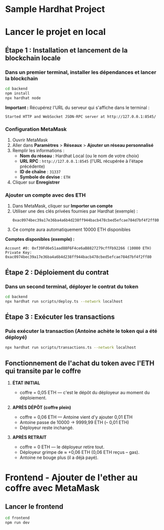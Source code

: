 # Sample Hardhat Project

# Lancer le projet en local

## Étape 1 : Installation et lancement de la blockchain locale

### Dans un premier terminal, installer les dépendances et lancer la blockchain

```bash
cd backend
npm install
npx hardhat node 
```

**Important :** Récupérez l'URL du serveur qui s'affiche dans le terminal :
```
Started HTTP and WebSocket JSON-RPC server at http://127.0.0.1:8545/
```

### Configuration MetaMask

1. Ouvrir MetaMask
2. Aller dans **Paramètres** > **Réseaux** > **Ajouter un réseau personnalisé**
3. Remplir les informations :
   - **Nom du réseau** : Hardhat Local (ou le nom de votre choix)
   - **URL RPC** : `http://127.0.0.1:8545` (l'URL récupérée à l'étape précédente)
   - **ID de chaîne** : `31337`
   - **Symbole de devise** : `ETH`
4. Cliquer sur **Enregistrer**

### Ajouter un compte avec des ETH

1. Dans MetaMask, cliquer sur **Importer un compte**
2. Utiliser une des clés privées fournies par Hardhat (exemple) :
   ```
   0xac0974bec39a17e36ba4a6b4d238ff944bacb478cbed5efcae784d7bf4f2ff80
   ```
3. Ce compte aura automatiquement 10000 ETH disponibles

**Comptes disponibles (exemple) :**
```
Account #0: 0xf39Fd6e51aad88F6F4ce6aB8827279cffFb92266 (10000 ETH)
Private Key: 0xac0974bec39a17e36ba4a6b4d238ff944bacb478cbed5efcae784d7bf4f2ff80
```

## Étape 2 : Déploiement du contrat

### Dans un second terminal, déployer le contrat du token

```bash
cd backend
npx hardhat run scripts/deploy.ts --network localhost
```

## Étape 3 : Exécuter les transactions

### Puis exécuter la transaction (Antoine achète le token qui a été déployé)

```bash
npx hardhat run scripts/transactions.ts --network localhost
```

## Fonctionnement de l'achat du token avec l'ETH qui transite par le coffre

1. **ÉTAT INITIAL**
   - coffre = 0,05 ETH — c'est le dépôt du déployeur au moment du déploiement.

2. **APRÈS DÉPÔT (coffre plein)**
   - coffre = 0,06 ETH — Antoine vient d'y ajouter 0,01 ETH
   - Antoine passe de 10000 → 9999,99 ETH (– 0,01 ETH)
   - Déployeur reste inchangé.

3. **APRÈS RETRAIT**
   - coffre = 0 ETH — le déployeur retire tout.
   - Déployeur grimpe de ≈ +0,06 ETH (0,06 ETH reçus – gas).
   - Antoine ne bouge plus (il a déjà payé).

# Frontend - Ajouter de l'ether au coffre avec MetaMask

## Lancer le frontend

```bash
cd frontend
npm run dev
```
